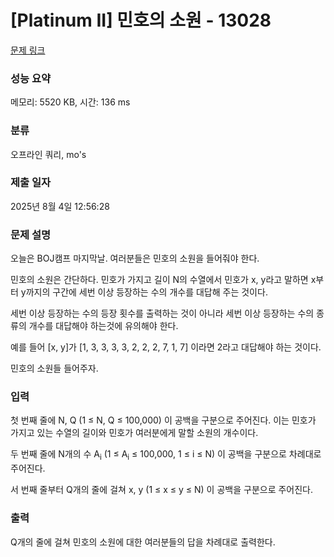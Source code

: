 # [Platinum II] 민호의 소원 - 13028 

[문제 링크](https://www.acmicpc.net/problem/13028) 

### 성능 요약

메모리: 5520 KB, 시간: 136 ms

### 분류

오프라인 쿼리, mo's

### 제출 일자

2025년 8월 4일 12:56:28

### 문제 설명

<p>오늘은 BOJ캠프 마지막날. 여러분들은 민호의 소원을 들어줘야 한다.</p>

<p>민호의 소원은 간단하다. 민호가 가지고 길이 N의 수열에서 민호가 x, y라고 말하면 x부터 y까지의 구간에 세번 이상 등장하는 수의 개수를 대답해 주는 것이다.</p>

<p>세번 이상 등장하는 수의 등장 횟수를 출력하는 것이 아니라 세번 이상 등장하는 수의 종류의 개수를 대답해야 하는것에 유의해야 한다.</p>

<p>예를 들어 [x, y]가 [1, 3, 3, 3, 3, 2, 2, 2, 7, 1, 7] 이라면 2라고 대답해야 하는 것이다.</p>

<p>민호의 소원들 들어주자.</p>

### 입력 

 <p>첫 번째 줄에 N, Q (1 ≤ N, Q ≤ 100,000) 이 공백을 구분으로 주어진다. 이는 민호가 가지고 있는 수열의 길이와 민호가 여러분에게 말할 소원의 개수이다.</p>

<p>두 번째 줄에 N개의 수 A<sub>i</sub> (1 ≤ A<sub>i</sub> ≤ 100,000, 1 ≤ i ≤ N) 이 공백을 구분으로 차례대로 주어진다.</p>

<p>서 번째 줄부터 Q개의 줄에 걸쳐 x, y (1 ≤ x ≤ y ≤ N) 이 공백을 구분으로 주어진다.</p>

### 출력 

 <p>Q개의 줄에 걸쳐 민호의 소원에 대한 여러분들의 답을 차례대로 출력한다.</p>

